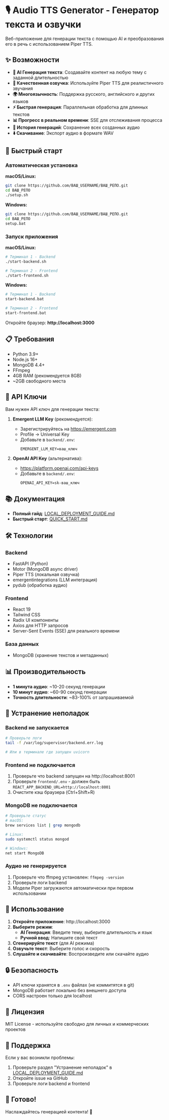 # 🎙️ Audio TTS Generator - Генератор текста и озвучки

Веб-приложение для генерации текста с помощью AI и преобразования его в речь с использованием Piper TTS.

## ✨ Возможности

- **🤖 AI Генерация текста**: Создавайте контент на любую тему с заданной длительностью
- **🎤 Качественная озвучка**: Используйте Piper TTS для реалистичного звучания
- **🌍 Многоязычность**: Поддержка русского, английского и других языков
- **⚡ Быстрая генерация**: Параллельная обработка для длинных текстов
- **📊 Прогресс в реальном времени**: SSE для отслеживания процесса
- **💾 История генераций**: Сохранение всех созданных аудио
- **⬇️ Скачивание**: Экспорт аудио в формате WAV

## 🚀 Быстрый старт

### Автоматическая установка

**macOS/Linux:**
```bash
git clone https://github.com/ВАШ_USERNAME/ВАШ_РЕПО.git
cd ВАШ_РЕПО
./setup.sh
```

**Windows:**
```bash
git clone https://github.com/ВАШ_USERNAME/ВАШ_РЕПО.git
cd ВАШ_РЕПО
setup.bat
```

### Запуск приложения

**macOS/Linux:**
```bash
# Терминал 1 - Backend
./start-backend.sh

# Терминал 2 - Frontend
./start-frontend.sh
```

**Windows:**
```bash
# Терминал 1 - Backend
start-backend.bat

# Терминал 2 - Frontend
start-frontend.bat
```

Откройте браузер: **http://localhost:3000**

## 📋 Требования

- Python 3.9+
- Node.js 16+
- MongoDB 4.4+
- FFmpeg
- 4GB RAM (рекомендуется 8GB)
- ~2GB свободного места

## 🔑 API Ключи

Вам нужен API ключ для генерации текста:

1. **Emergent LLM Key** (рекомендуется):
   - Зарегистрируйтесь на https://emergent.com
   - Profile → Universal Key
   - Добавьте в `backend/.env`:
     ```env
     EMERGENT_LLM_KEY=ваш_ключ
     ```

2. **OpenAI API Key** (альтернатива):
   - https://platform.openai.com/api-keys
   - Добавьте в `backend/.env`:
     ```env
     OPENAI_API_KEY=sk-ваш_ключ
     ```

## 📚 Документация

- **Полный гайд**: [LOCAL_DEPLOYMENT_GUIDE.md](LOCAL_DEPLOYMENT_GUIDE.md)
- **Быстрый старт**: [QUICK_START.md](QUICK_START.md)

## 🛠️ Технологии

### Backend
- FastAPI (Python)
- Motor (MongoDB async driver)
- Piper TTS (локальная озвучка)
- emergentintegrations (LLM интеграция)
- pydub (обработка аудио)

### Frontend
- React 19
- Tailwind CSS
- Radix UI компоненты
- Axios для HTTP запросов
- Server-Sent Events (SSE) для реального времени

### База данных
- MongoDB (хранение текстов и метаданных)

## 📊 Производительность

- **1 минута аудио**: ~10-20 секунд генерации
- **10 минут аудио**: ~60-90 секунд генерации
- **Точность длительности**: ~83-100% от запрашиваемой

## 🐛 Устранение неполадок

### Backend не запускается
```bash
# Проверьте логи
tail -f /var/log/supervisor/backend.err.log

# Или в терминале где запущен uvicorn
```

### Frontend не подключается
1. Проверьте что backend запущен на http://localhost:8001
2. Проверьте `frontend/.env` - должен быть `REACT_APP_BACKEND_URL=http://localhost:8001`
3. Очистите кэш браузера (Ctrl+Shift+R)

### MongoDB не подключается
```bash
# Проверьте статус
# macOS:
brew services list | grep mongodb

# Linux:
sudo systemctl status mongod

# Windows:
net start MongoDB
```

### Аудио не генерируется
1. Проверьте что ffmpeg установлен: `ffmpeg -version`
2. Проверьте логи backend
3. Модели Piper загружаются автоматически при первом использовании

## 📝 Использование

1. **Откройте приложение**: http://localhost:3000
2. **Выберите режим**:
   - **AI Генерация**: Введите тему, выберите длительность и язык
   - **Ручной ввод**: Напишите свой текст
3. **Сгенерируйте текст** (для AI режима)
4. **Озвучьте текст**: Выберите голос и скорость
5. **Слушайте и скачивайте**: Воспроизведите или скачайте аудио

## 🔒 Безопасность

- API ключи хранятся в `.env` файлах (не коммитятся в git)
- MongoDB работает локально без внешнего доступа
- CORS настроен только для localhost

## 📄 Лицензия

MIT License - используйте свободно для личных и коммерческих проектов

## 🤝 Поддержка

Если у вас возникли проблемы:
1. Проверьте раздел "Устранение неполадок" в [LOCAL_DEPLOYMENT_GUIDE.md](LOCAL_DEPLOYMENT_GUIDE.md)
2. Откройте issue на GitHub
3. Проверьте логи backend и frontend

## 🎉 Готово!

Наслаждайтесь генерацией контента! 🚀
